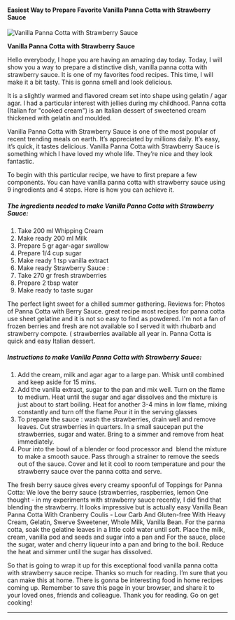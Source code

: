             

#### Easiest Way to Prepare Favorite Vanilla Panna Cotta with Strawberry Sauce

![Vanilla Panna Cotta with Strawberry Sauce](https://img-global.cpcdn.com/recipes/05e9fb7d62b19c19/751x532cq70/vanilla-panna-cotta-with-strawberry-sauce-recipe-main-photo.jpg)

**Vanilla Panna Cotta with Strawberry Sauce**

Hello everybody, I hope you are having an amazing day today. Today, I will show you a way to prepare a distinctive dish, vanilla panna cotta with strawberry sauce. It is one of my favorites food recipes. This time, I will make it a bit tasty. This is gonna smell and look delicious.

It is a slightly warmed and flavored cream set into shape using gelatin / agar agar. I had a particular interest with jellies during my childhood. Panna cotta (Italian for "cooked cream") is an Italian dessert of sweetened cream thickened with gelatin and moulded.

Vanilla Panna Cotta with Strawberry Sauce is one of the most popular of recent trending meals on earth. It’s appreciated by millions daily. It’s easy, it’s quick, it tastes delicious. Vanilla Panna Cotta with Strawberry Sauce is something which I have loved my whole life. They’re nice and they look fantastic.

To begin with this particular recipe, we have to first prepare a few components. You can have vanilla panna cotta with strawberry sauce using 9 ingredients and 4 steps. Here is how you can achieve it.

##### The ingredients needed to make Vanilla Panna Cotta with Strawberry Sauce:

1.  Take 200 ml Whipping Cream
2.  Make ready 200 ml Milk
3.  Prepare 5 gr agar-agar swallow
4.  Prepare 1/4 cup sugar
5.  Make ready 1 tsp vanilla extract
6.  Make ready Strawberry Sauce :
7.  Take 270 gr fresh strawberries
8.  Prepare 2 tbsp water
9.  Make ready to taste sugar

The perfect light sweet for a chilled summer gathering. Reviews for: Photos of Panna Cotta with Berry Sauce. great recipe most recipes for panna cotta use sheet gelatine and it is not so easy to find as powdered. I'm not a fan of frozen berries and fresh are not available so I served it with rhubarb and strawberry compote. ( strawberries available all year in. Panna Cotta is quick and easy Italian dessert.

##### Instructions to make Vanilla Panna Cotta with Strawberry Sauce:

1.  Add the cream, milk and agar agar to a large pan. Whisk until combined and keep aside for 15 mins.
2.  Add the vanilla extract, sugar to the pan and mix well. Turn on the flame to medium. Heat until the sugar and agar dissolves and the mixture is just about to start boiling. Heat for another 3-4 mins in low flame, mixing constantly and turn off the flame.Pour it in the serving glasses
3.  To prepare the sauce : wash the strawberries, drain well and remove leaves. Cut strawberries in quarters. In a small saucepan put the strawberries, sugar and water. Bring to a simmer and remove from heat immediately.
4.  Pour into the bowl of a blender or food processor and  blend the mixture to make a smooth sauce. Pass through a strainer to remove the seeds out of the sauce. Cover and let it cool to room temperature and pour the strawberry sauce over the panna cotta and serve.

The fresh berry sauce gives every creamy spoonful of Toppings for Panna Cotta: We love the berry sauce (strawberries, raspberries, lemon One thought - in my experiments with strawberry sauce recently, I did find that blending the strawberry. It looks impressive but is actually easy Vanilla Bean Panna Cotta With Cranberry Coulis - Low Carb And Gluten-free With Heavy Cream, Gelatin, Swerve Sweetener, Whole Milk, Vanilla Bean. For the panna cotta, soak the gelatine leaves in a little cold water until soft. Place the milk, cream, vanilla pod and seeds and sugar into a pan and For the sauce, place the sugar, water and cherry liqueur into a pan and bring to the boil. Reduce the heat and simmer until the sugar has dissolved.

So that is going to wrap it up for this exceptional food vanilla panna cotta with strawberry sauce recipe. Thanks so much for reading. I’m sure that you can make this at home. There is gonna be interesting food in home recipes coming up. Remember to save this page in your browser, and share it to your loved ones, friends and colleague. Thank you for reading. Go on get cooking!

* * *